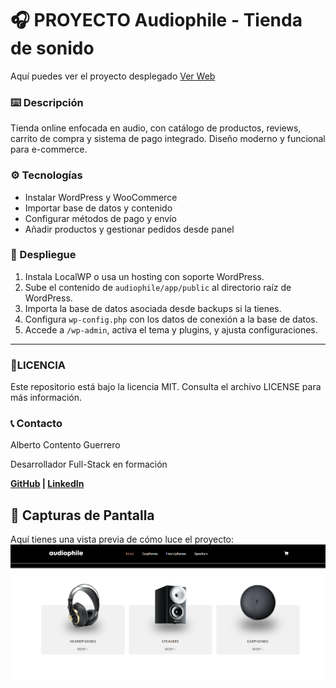 # 🎧 PROYECTO Audiophile - Tienda de sonido
Aquí puedes ver el proyecto desplegado [Ver Web](https://audiophile.pruebas-alberto.online/)

### ⌨️ Descripción  
Tienda online enfocada en audio, con catálogo de productos, reviews, carrito de compra y sistema de pago integrado. Diseño moderno y funcional para e-commerce.


### ⚙️ Tecnologías  
- Instalar WordPress y WooCommerce  
- Importar base de datos y contenido  
- Configurar métodos de pago y envío  
- Añadir productos y gestionar pedidos desde panel

### 🚀 Despliegue  
1. Instala LocalWP o usa un hosting con soporte WordPress.  
2. Sube el contenido de `audiophile/app/public` al directorio raíz de WordPress.  
3. Importa la base de datos asociada desde backups si la tienes.  
4. Configura `wp-config.php` con los datos de conexión a la base de datos.  
5. Accede a `/wp-admin`, activa el tema y plugins, y ajusta configuraciones.  

---

### 📄LICENCIA
Este repositorio está bajo la licencia MIT. Consulta el archivo LICENSE para más información.

### 📞 Contacto
 Alberto Contento Guerrero
 
 Desarrollador Full-Stack en formación
 
**[GitHub](https://github.com/AlbertoContento) | [LinkedIn](https://www.linkedin.com/in/alberto-contento-guerrero/)**

## 🎨 Capturas de Pantalla 
Aquí tienes una vista previa de cómo luce el proyecto:
![Pantalla Principal](https://github.com/AlbertoContento/PROYECTOS-WORDPRESS/blob/main/audiophile/media/audiophile.png)
